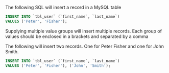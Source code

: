 The following SQL will insert a record in a MySQL table

```sql
INSERT INTO `tbl_user` (`first_name`, `last_name`)
VALUES ('Peter', 'Fisher');
```

Supplying multiple value groups will insert multiple records. Each group of values should be enclosed in a brackets and separated by a comma

The following will insert two records.  One for Peter Fisher and one for John Smith. 
```sql
INSERT INTO `tbl_user` (`first_name`, `last_name`)
VALUES ('Peter', 'Fisher'), ('John', 'Smith');
```
